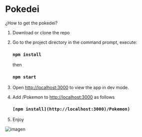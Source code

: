 # Pokedei

¿How to get the pokedei?

1. Download or clone the repo

3. Go to the project directory in the command prompt, execute:

   ### `npm install`

   then

   ### `npm start`

3. Open [http://localhost:3000](http://localhost:3000) to view the app in dev mode.

4. Add /Pokemon to [http://localhost:3000](http://localhost:3000) as follows 

   ### `[npm install](http://localhost:3000)/Pokemon)`

5. Enjoy

![imagen](https://user-images.githubusercontent.com/44687875/211865057-a65b19ab-07af-4212-a1ec-9b929a9957a5.png)



